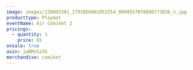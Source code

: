 ```yaml
---
image: images/128892301_1791056601052254_8099557078086773036_n.jpg
producttype: Playmat
eventName: Air Comiket 2
pricings:
  - quantity: 1
    price: 65
onsale: true
asin: jwBMzGiX5
merchandise: comiket
---
```

